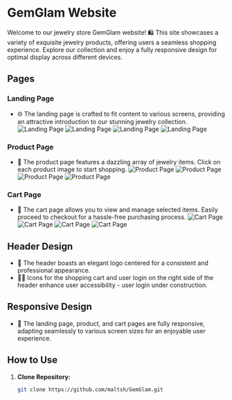 # GemGlam Website

Welcome to our jewelry store GemGlam website! 🛍️ This site showcases a variety of exquisite jewelry products, offering users a seamless shopping experience. Explore our collection and enjoy a fully responsive design for optimal display across different devices.

## Pages

### Landing Page
- 🌐 The landing page is crafted to fit content to various screens, providing an attractive introduction to our stunning jewelry collection.
![Landing Page](assets/home.png)
![Landing Page](assets/home1.png)
![Landing Page](assets/home2.png)
![Landing Page](assets/home3.png)


### Product Page
- 💍 The product page features a dazzling array of jewelry items. Click on each product image to start shopping.
![Product Page](assets/product.png)
![Product Page](assets/product1.png)
![Product Page](assets/product2.png)
![Product Page](assets/product3.png)

### Cart Page
- 🛒 The cart page allows you to view and manage selected items. Easily proceed to checkout for a hassle-free purchasing process.
![Cart Page](assets/cart.png)
![Cart Page](assets/cart1.png)
![Cart Page](assets/cart2.png)
![Cart Page](assets/cart3.png)

## Header Design

- 🎨 The header boasts an elegant logo centered for a consistent and professional appearance.
- 🛒💼 Icons for the shopping cart and user login on the right side of the header enhance user accessibility - user login under construction.

## Responsive Design

- 📱 The landing page, product, and cart pages are fully responsive, adapting seamlessly to various screen sizes for an enjoyable user experience.

## How to Use

1. **Clone Repository:**
   ```bash
   git clone https://github.com/maltsh/GemGlam.git
